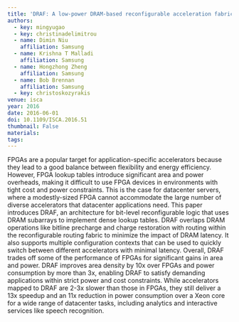 ```yaml
---
title: 'DRAF: A low-power DRAM-based reconfigurable acceleration fabric'
authors:
  - key: mingyugao
  - key: christinadelimitrou
  - name: Dimin Niu
    affiliation: Samsung
  - name: Krishna T Malladi
    affiliation: Samsung
  - name: Hongzhong Zheng
    affiliation: Samsung
  - name: Bob Brennan
    affiliation: Samsung
  - key: christoskozyrakis
venue: isca
year: 2016
date: 2016-06-01
doi: 10.1109/ISCA.2016.51
thumbnail: False
materials:
tags:
---
```

FPGAs are a popular target for application-specific accelerators because they lead to a good balance between flexibility and energy efficiency. However, FPGA lookup tables introduce significant area and power overheads, making it difficult to use FPGA devices in environments with tight cost and power constraints. This is the case for datacenter servers, where a modestly-sized FPGA cannot accommodate the large number of diverse accelerators that datacenter applications need. This paper introduces DRAF, an architecture for bit-level reconfigurable logic that uses DRAM subarrays to implement dense lookup tables. DRAF overlaps DRAM operations like bitline precharge and charge restoration with routing within the reconfigurable routing fabric to minimize the impact of DRAM latency. It also supports multiple configuration contexts that can be used to quickly switch between different accelerators with minimal latency. Overall, DRAF trades off some of the performance of FPGAs for significant gains in area and power. DRAF improves area density by 10x over FPGAs and power consumption by more than 3x, enabling DRAF to satisfy demanding applications within strict power and cost constraints. While accelerators mapped to DRAF are 2-3x slower than those in FPGAs, they still deliver a 13x speedup and an 11x reduction in power consumption over a Xeon core for a wide range of datacenter tasks, including analytics and interactive services like speech recognition.
